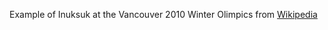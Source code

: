 Example of Inuksuk at the Vancouver 2010 Winter Olimpics from [Wikipedia](https://en.wikipedia.org/wiki/Inuksuk)
